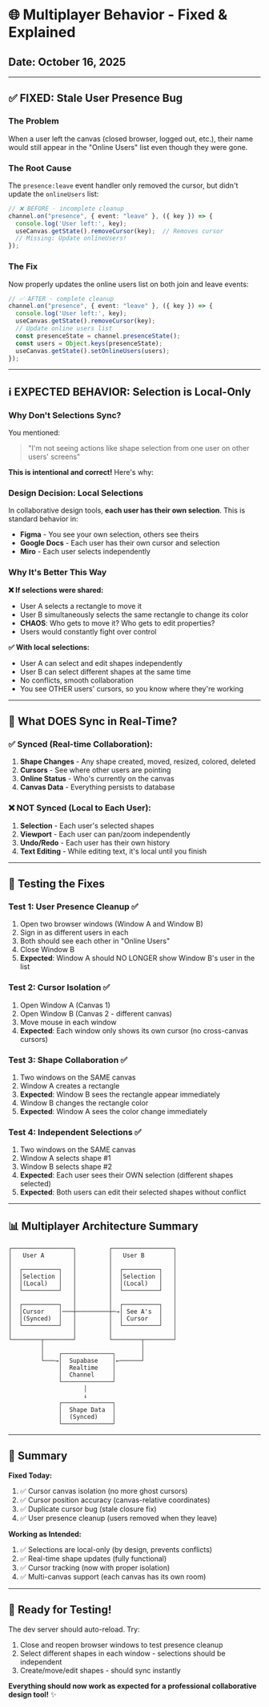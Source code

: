 # 🌐 Multiplayer Behavior - Fixed & Explained

## Date: October 16, 2025

---

## ✅ **FIXED: Stale User Presence Bug**

### The Problem
When a user left the canvas (closed browser, logged out, etc.), their name would still appear in the "Online Users" list even though they were gone.

### The Root Cause
The `presence:leave` event handler only removed the cursor, but didn't update the `onlineUsers` list:

```typescript
// ❌ BEFORE - incomplete cleanup
channel.on("presence", { event: "leave" }, ({ key }) => {
  console.log('User left:', key);
  useCanvas.getState().removeCursor(key);  // Removes cursor
  // Missing: Update onlineUsers!
});
```

### The Fix
Now properly updates the online users list on both join and leave events:

```typescript
// ✅ AFTER - complete cleanup
channel.on("presence", { event: "leave" }, ({ key }) => {
  console.log('User left:', key);
  useCanvas.getState().removeCursor(key);
  // Update online users list
  const presenceState = channel.presenceState();
  const users = Object.keys(presenceState);
  useCanvas.getState().setOnlineUsers(users);
});
```

---

## ℹ️ **EXPECTED BEHAVIOR: Selection is Local-Only**

### Why Don't Selections Sync?

You mentioned:
> "I'm not seeing actions like shape selection from one user on other users' screens"

**This is intentional and correct!** Here's why:

### Design Decision: Local Selections
In collaborative design tools, **each user has their own selection**. This is standard behavior in:
- **Figma** - You see your own selection, others see theirs
- **Google Docs** - Each user has their own cursor and selection
- **Miro** - Each user selects independently

### Why It's Better This Way

**❌ If selections were shared:**
- User A selects a rectangle to move it
- User B simultaneously selects the same rectangle to change its color
- **CHAOS**: Who gets to move it? Who gets to edit properties?
- Users would constantly fight over control

**✅ With local selections:**
- User A can select and edit shapes independently
- User B can select different shapes at the same time
- No conflicts, smooth collaboration
- You see OTHER users' cursors, so you know where they're working

---

## 🎯 **What DOES Sync in Real-Time?**

### ✅ Synced (Real-time Collaboration):
1. **Shape Changes** - Any shape created, moved, resized, colored, deleted
2. **Cursors** - See where other users are pointing
3. **Online Status** - Who's currently on the canvas
4. **Canvas Data** - Everything persists to database

### ❌ NOT Synced (Local to Each User):
1. **Selection** - Each user's selected shapes
2. **Viewport** - Each user can pan/zoom independently
3. **Undo/Redo** - Each user has their own history
4. **Text Editing** - While editing text, it's local until you finish

---

## 🧪 **Testing the Fixes**

### Test 1: User Presence Cleanup ✅
1. Open two browser windows (Window A and Window B)
2. Sign in as different users in each
3. Both should see each other in "Online Users"
4. Close Window B
5. **Expected**: Window A should NO LONGER show Window B's user in the list

### Test 2: Cursor Isolation ✅  
1. Open Window A (Canvas 1)
2. Open Window B (Canvas 2 - different canvas)
3. Move mouse in each window
4. **Expected**: Each window only shows its own cursor (no cross-canvas cursors)

### Test 3: Shape Collaboration ✅
1. Two windows on the SAME canvas
2. Window A creates a rectangle
3. **Expected**: Window B sees the rectangle appear immediately
4. Window B changes the rectangle color
5. **Expected**: Window A sees the color change immediately

### Test 4: Independent Selections ✅
1. Two windows on the SAME canvas
2. Window A selects shape #1
3. Window B selects shape #2
4. **Expected**: Each user sees their OWN selection (different shapes selected)
5. **Expected**: Both users can edit their selected shapes without conflict

---

## 📊 **Multiplayer Architecture Summary**

```
┌─────────────────┐         ┌─────────────────┐
│   User A        │         │   User B        │
│                 │         │                 │
│  ┌──────────┐   │         │  ┌──────────┐   │
│  │Selection │   │         │  │Selection │   │
│  │(Local)   │   │         │  │(Local)   │   │
│  └──────────┘   │         │  └──────────┘   │
│                 │         │                 │
│  ┌──────────┐   │         │  ┌──────────┐   │
│  │Cursor    │───┼─────────┼─→│ See A's  │   │
│  │(Synced)  │   │         │  │ Cursor   │   │
│  └──────────┘   │         │  └──────────┘   │
│                 │         │                 │
└────────┬────────┘         └────────┬────────┘
         │                           │
         │    ┌──────────────┐       │
         └───→│  Supabase    │←──────┘
              │  Realtime    │
              │  Channel     │
              └──────────────┘
                     │
                     ↓
              ┌──────────────┐
              │  Shape Data  │
              │  (Synced)    │
              └──────────────┘
```

---

## 🎉 **Summary**

**Fixed Today:**
1. ✅ Cursor canvas isolation (no more ghost cursors)
2. ✅ Cursor position accuracy (canvas-relative coordinates)
3. ✅ Duplicate cursor bug (stale closure fix)
4. ✅ User presence cleanup (users removed when they leave)

**Working as Intended:**
1. ✅ Selections are local-only (by design, prevents conflicts)
2. ✅ Real-time shape updates (fully functional)
3. ✅ Cursor tracking (now with proper isolation)
4. ✅ Multi-canvas support (each canvas has its own room)

---

## 🚀 **Ready for Testing!**

The dev server should auto-reload. Try:
1. Close and reopen browser windows to test presence cleanup
2. Select different shapes in each window - selections should be independent
3. Create/move/edit shapes - should sync instantly

**Everything should now work as expected for a professional collaborative design tool!** ✨

